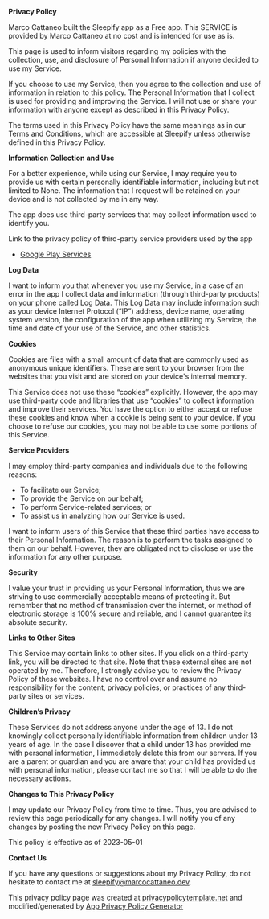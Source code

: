 **Privacy Policy**

Marco Cattaneo built the Sleepify app as a Free app. This SERVICE is provided by Marco Cattaneo at no cost and is intended for use as is.

This page is used to inform visitors regarding my policies with the collection, use, and disclosure of Personal Information if anyone decided to use my 
Service.

If you choose to use my Service, then you agree to the collection and use of information in relation to this policy. The Personal Information that I collect 
is used for providing and improving the Service. I will not use or share your information with anyone except as described in this Privacy Policy.

The terms used in this Privacy Policy have the same meanings as in our Terms and Conditions, which are accessible at Sleepify unless otherwise defined in 
this Privacy Policy.

**Information Collection and Use**

For a better experience, while using our Service, I may require you to provide us with certain personally identifiable information, including but not 
limited to None. The information that I request will be retained on your device and is not collected by me in any way.

The app does use third-party services that may collect information used to identify you.

Link to the privacy policy of third-party service providers used by the app

*   [Google Play Services](https://www.google.com/policies/privacy/)

**Log Data**

I want to inform you that whenever you use my Service, in a case of an error in the app I collect data and information (through third-party products) on 
your phone called Log Data. This Log Data may include information such as your device Internet Protocol (“IP”) address, device name, operating system 
version, the configuration of the app when utilizing my Service, the time and date of your use of the Service, and other statistics.

**Cookies**

Cookies are files with a small amount of data that are commonly used as anonymous unique identifiers. These are sent to your browser from the websites that 
you visit and are stored on your device's internal memory.

This Service does not use these “cookies” explicitly. However, the app may use third-party code and libraries that use “cookies” to collect information and 
improve their services. You have the option to either accept or refuse these cookies and know when a cookie is being sent to your device. If you choose to 
refuse our cookies, you may not be able to use some portions of this Service.

**Service Providers**

I may employ third-party companies and individuals due to the following reasons:

*   To facilitate our Service;
*   To provide the Service on our behalf;
*   To perform Service-related services; or
*   To assist us in analyzing how our Service is used.

I want to inform users of this Service that these third parties have access to their Personal Information. The reason is to perform the tasks assigned to 
them on our behalf. However, they are obligated not to disclose or use the information for any other purpose.

**Security**

I value your trust in providing us your Personal Information, thus we are striving to use commercially acceptable means of protecting it. But remember that 
no method of transmission over the internet, or method of electronic storage is 100% secure and reliable, and I cannot guarantee its absolute security.

**Links to Other Sites**

This Service may contain links to other sites. If you click on a third-party link, you will be directed to that site. Note that these external sites are not 
operated by me. Therefore, I strongly advise you to review the Privacy Policy of these websites. I have no control over and assume no responsibility for the 
content, privacy policies, or practices of any third-party sites or services.

**Children’s Privacy**

These Services do not address anyone under the age of 13. I do not knowingly collect personally identifiable information from children under 13 years of 
age. In the case I discover that a child under 13 has provided me with personal information, I immediately delete this from our servers. If you are a parent 
or guardian and you are aware that your child has provided us with personal information, please contact me so that I will be able to do the necessary 
actions.

**Changes to This Privacy Policy**

I may update our Privacy Policy from time to time. Thus, you are advised to review this page periodically for any changes. I will notify you of any changes 
by posting the new Privacy Policy on this page.

This policy is effective as of 2023-05-01

**Contact Us**

If you have any questions or suggestions about my Privacy Policy, do not hesitate to contact me at sleepify@marcocattaneo.dev.

This privacy policy page was created at [privacypolicytemplate.net](https://privacypolicytemplate.net) and modified/generated by [App Privacy Policy 
Generator](https://app-privacy-policy-generator.nisrulz.com/)
